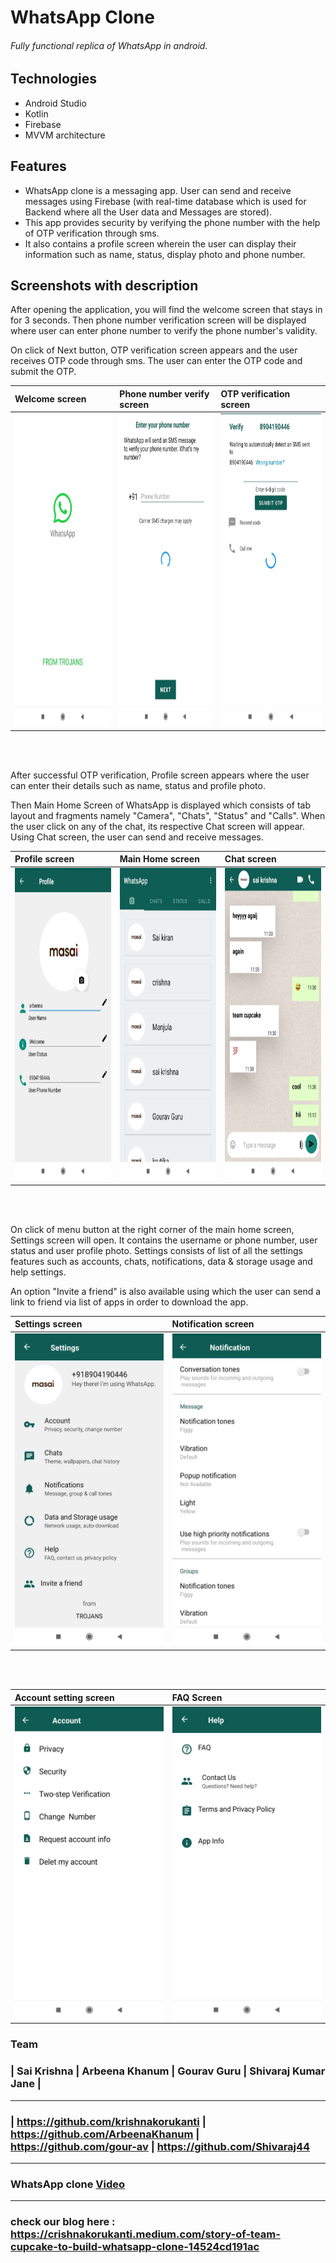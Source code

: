 # WhatsApp Clone
###### Fully functional replica of WhatsApp in android.
 
 ## Technologies
 * Android Studio 
 * Kotlin
 * Firebase
 * MVVM architecture
  
## Features
* WhatsApp clone is a messaging app. User can send and receive messages using Firebase (with real-time database which is used for Backend where all the User data and Messages are stored).
* This app provides security by verifying the phone number with the help of OTP verification through sms.
* It also contains a profile screen wherein the user can display their information such as name, status, display photo and phone number. 

## Screenshots with description

After opening the application, you will find the welcome screen that stays in for 3 seconds. Then phone number verification screen will be displayed where user can enter phone number to verify the phone number's validity. 

On click of Next button, OTP verification screen appears and the user receives OTP code through sms. The user can enter the OTP code and submit the OTP.

|**Welcome screen**|**Phone number verify screen**|**OTP verification screen**|
|:---|:--|:--|
|<img src=Images/whatsapp_splash.jpg height="500px"/>|<img src=Images/whatsapp_verify_otp.jpg height="500px"/>|<img src=Images/whatsapp_verify_phone.jpg height="500px"/>|

<br/><br/>

After successful OTP verification, Profile screen appears where the user can enter their details such as name, status and profile photo. 

Then Main Home Screen of WhatsApp is displayed which consists of tab layout and fragments namely "Camera", "Chats", "Status" and "Calls". When the user click on any of the chat, its respective Chat screen will appear. Using Chat screen, the user can send and receive messages.

|**Profile screen**|**Main Home screen**|**Chat screen**|
|:---|:--|:--|
|<img src=Images/whatsapp_profile.jpg height="500px"/>|<img src=Images/whatsapp_chats_fragment.jpg height="500px"/>|<img src=Images/whatsapp_chats.jpg height="500px"/>|

<br/><br/>

On click of menu button at the right corner of the main home screen, Settings screen will open. It contains the username or phone number, user status and user profile photo. Settings consists of list of all the settings features such as accounts, chats, notifications, data & storage usage and help settings.

An option "Invite a friend" is also available using which the user can send a link to friend via list of apps in order to download the app.

|**Settings screen**|**Notification screen**|
|:---|:--|
|<img src=Images/whatsapp_settings.jpg height="500px"/>|<img src=Images/whatsapp_notification.jpg height="500px"/>|

<br/><br/>

|**Account setting screen**|**FAQ Screen**|
|:--|:--|
|<img src=Images/whatsapp_account.jpg height="500px"/>|<img src=Images/whatsapp_faq.jpg height="500px"/>|


### Team 
### | Sai Krishna      | Arbeena Khanum     | Gourav Guru    | Shivaraj Kumar Jane |
-----------------------------------------------------------------------------------------------------------------------------------
### | https://github.com/krishnakorukanti | https://github.com/ArbeenaKhanum | https://github.com/gour-av | https://github.com/Shivaraj44
------------------------------------------------------------------------------------------------------------------------------------

### WhatsApp clone **[Video](https://drive.google.com/file/d/138oK7YGqUUi_bd_ETYPsxw1ViGuUJ_5h/view)**
---
### check our blog here : https://crishnakorukanti.medium.com/story-of-team-cupcake-to-build-whatsapp-clone-14524cd191ac
